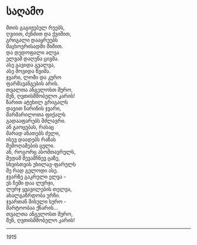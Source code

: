 # საღამო

მთის გაგიჟებულ რუებს,\
ღვიით, ძენძით და ქვიშით,\
გრიგალი დააყრუებს\
მაცხოვრისადმი შიშით.\
და დედოფალი ალვა\
ელვამ დაღუნა ცივმა.\
ასე გავიდა გვალვა,\
ასე მოვიდა წვიმა.\
ჯვარი, ლომი და კურო\
ფარშავანგების არის.\
თვალთა ანგელოსთ შურო,\
შენ, ღვთისმშობელო კარის!\
ზარით ატეხილ გრიგალს\
დავით ნარინის ჯვარი,\
მარმარილოთა ფიქალს\
გადააფარებს მძლავრი.\
ან გაოცებას, რასაც\
მარად ანათებს ძელი,\
ისევ დაადებს რაზას\
შემოღამების ცელი.\
ან, როგორც ასომთავრულს,\
მუდამ შევამჩნევ ცაზე,\
სხვისთვის უხილავ-ფარულს\
მე რად გელოდი ასე.\
ჯვარზე გაკრული ელვა -\
ეს ჩემი დაა ლურჯი,\
ლურჯ ყვავილების თელვა,\
ახალგაზრდობა ურჩი.\
ჯვართან მისული სურო -\
მარტოობაა ქნარის...\
თვალთა ანგელოსთ შურო,\
შენ, ღვთისმშობელო კარის!

***

_1915_
